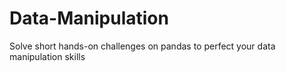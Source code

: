 # Data-Manipulation
Solve short hands-on challenges on pandas to perfect your data manipulation skills
